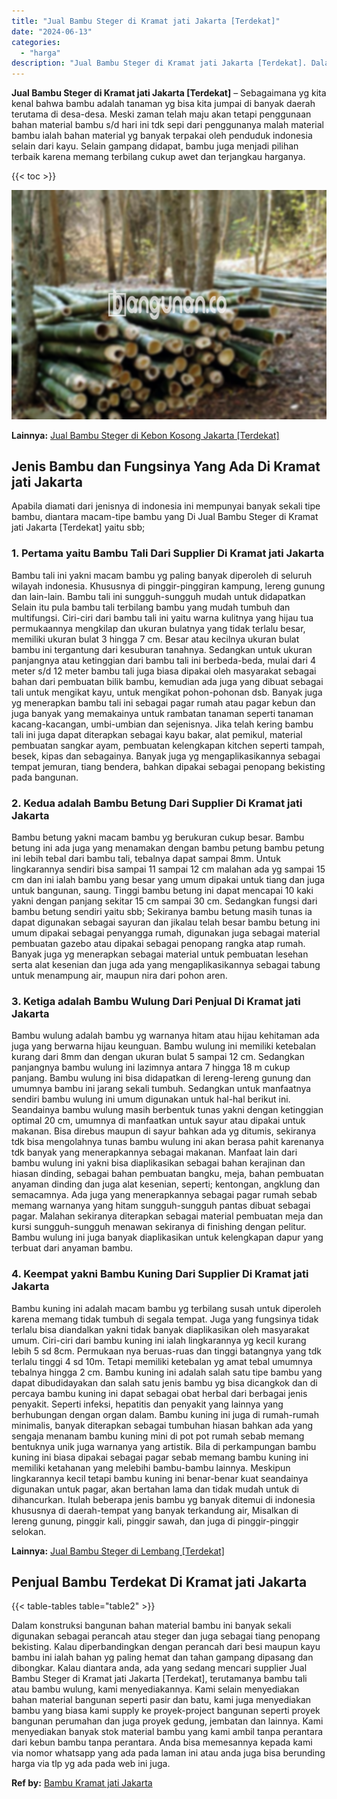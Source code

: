 ```yaml
---
title: "Jual Bambu Steger di Kramat jati Jakarta [Terdekat]"
date: "2024-06-13"
categories: 
  - "harga"
description: "Jual Bambu Steger di Kramat jati Jakarta [Terdekat]. Dalam konstruksi bangunan bahan material bambu ini banyak sekali digunakan sebagai perancah atau steger..."
---
```


**Jual Bambu Steger di Kramat jati Jakarta \[Terdekat\]** – Sebagaimana yg kita kenal bahwa bambu adalah tanaman yg bisa kita jumpai di banyak daerah terutama di desa-desa. Meski zaman telah maju akan tetapi penggunaan bahan material bambu s/d hari ini tdk sepi dari penggunanya malah material bambu ialah bahan material yg banyak terpakai oleh penduduk indonesia selain dari kayu. Selain gampang didapat, bambu juga menjadi pilihan terbaik karena memang terbilang cukup awet dan terjangkau harganya.

{{< toc >}}

![Jual Bambu Steger di Kramat jati Jakarta [Terdekat]](/images/jual-bambu-tali-32.png)

**Lainnya:** [Jual Bambu Steger di Kebon Kosong Jakarta \[Terdekat\]](https://bambu.bangunan.co/jual-bambu-steger-di-kebon-kosong-jakarta-terdekat/)

## Jenis Bambu dan Fungsinya Yang Ada Di Kramat jati Jakarta

Apabila diamati dari jenisnya di indonesia ini mempunyai banyak sekali tipe bambu, diantara macam-tipe bambu yang Di Jual Bambu Steger di Kramat jati Jakarta \[Terdekat\] yaitu sbb;

### 1\. Pertama yaitu Bambu Tali Dari Supplier Di Kramat jati Jakarta

Bambu tali ini yakni macam bambu yg paling banyak diperoleh di seluruh wilayah indonesia. Khususnya di pinggir-pinggiran kampung, lereng gunung dan lain-lain. Bambu tali ini sungguh-sungguh mudah untuk didapatkan Selain itu pula bambu tali terbilang bambu yang mudah tumbuh dan multifungsi. Ciri-ciri dari bambu tali ini yaitu warna kulitnya yang hijau tua permukaannya mengkilap dan ukuran bulatnya yang tidak terlalu besar, memiliki ukuran bulat 3 hingga 7 cm. Besar atau kecilnya ukuran bulat bambu ini tergantung dari kesuburan tanahnya. Sedangkan untuk ukuran panjangnya atau ketinggian dari bambu tali ini berbeda-beda, mulai dari 4 meter s/d 12 meter bambu tali juga biasa dipakai oleh masyarakat sebagai bahan dari pembuatan bilik bambu, kemudian ada juga yang dibuat sebagai tali untuk mengikat kayu, untuk mengikat pohon-pohonan dsb. Banyak juga yg menerapkan bambu tali ini sebagai pagar rumah atau pagar kebun dan juga banyak yang memakainya untuk rambatan tanaman seperti tanaman kacang-kacangan, umbi-umbian dan sejenisnya. Jika telah kering bambu tali ini juga dapat diterapkan sebagai kayu bakar, alat pemikul, material pembuatan sangkar ayam, pembuatan kelengkapan kitchen seperti tampah, besek, kipas dan sebagainya. Banyak juga yg mengaplikasikannya sebagai tempat jemuran, tiang bendera, bahkan dipakai sebagai penopang bekisting pada bangunan.

### 2\. Kedua adalah Bambu Betung Dari Supplier Di Kramat jati Jakarta

Bambu betung yakni macam bambu yg berukuran cukup besar. Bambu betung ini ada juga yang menamakan dengan bambu petung bambu petung ini lebih tebal dari bambu tali, tebalnya dapat sampai 8mm. Untuk lingkarannya sendiri bisa sampai 11 sampai 12 cm malahan ada yg sampai 15 cm dan ini ialah bambu yang besar yang umum dipakai untuk tiang dan juga untuk bangunan, saung. Tinggi bambu betung ini dapat mencapai 10 kaki yakni dengan panjang sekitar 15 cm sampai 30 cm. Sedangkan fungsi dari bambu betung sendiri yaitu sbb; Sekiranya bambu betung masih tunas ia dapat digunakan sebagai sayuran dan jikalau telah besar bambu betung ini umum dipakai sebagai penyangga rumah, digunakan juga sebagai material pembuatan gazebo atau dipakai sebagai penopang rangka atap rumah. Banyak juga yg menerapkan sebagai material untuk pembuatan lesehan serta alat kesenian dan juga ada yang mengaplikasikannya sebagai tabung untuk menampung air, maupun nira dari pohon aren.

### 3\. Ketiga adalah Bambu Wulung Dari Penjual Di Kramat jati Jakarta

Bambu wulung adalah bambu yg warnanya hitam atau hijau kehitaman ada juga yang berwarna hijau keunguan. Bambu wulung ini memiliki ketebalan kurang dari 8mm dan dengan ukuran bulat 5 sampai 12 cm. Sedangkan panjangnya bambu wulung ini lazimnya antara 7 hingga 18 m cukup panjang. Bambu wulung ini bisa didapatkan di lereng-lereng gunung dan umumnya bambu ini jarang sekali tumbuh. Sedangkan untuk manfaatnya sendiri bambu wulung ini umum digunakan untuk hal-hal berikut ini. Seandainya bambu wulung masih berbentuk tunas yakni dengan ketinggian optimal 20 cm, umumnya di manfaatkan untuk sayur atau dipakai untuk makanan. Bisa direbus maupun di sayur bahkan ada yg ditumis, sekiranya tdk bisa mengolahnya tunas bambu wulung ini akan berasa pahit karenanya tdk banyak yang menerapkannya sebagai makanan. Manfaat lain dari bambu wulung ini yakni bisa diaplikasikan sebagai bahan kerajinan dan hiasan dinding, sebagai bahan pembuatan bangku, meja, bahan pembuatan anyaman dinding dan juga alat kesenian, seperti; kentongan, angklung dan semacamnya. Ada juga yang menerapkannya sebagai pagar rumah sebab memang warnanya yang hitam sungguh-sungguh pantas dibuat sebagai pagar. Malahan sekiranya diterapkan sebagai material pembuatan meja dan kursi sungguh-sungguh menawan sekiranya di finishing dengan pelitur. Bambu wulung ini juga banyak diaplikasikan untuk kelengkapan dapur yang terbuat dari anyaman bambu.

### 4\. Keempat yakni Bambu Kuning Dari Supplier Di Kramat jati Jakarta

Bambu kuning ini adalah macam bambu yg terbilang susah untuk diperoleh karena memang tidak tumbuh di segala tempat. Juga yang fungsinya tidak terlalu bisa diandalkan yakni tidak banyak diaplikasikan oleh masyarakat umum. Ciri-ciri dari bambu kuning ini ialah lingkarannya yg kecil kurang lebih 5 sd 8cm. Permukaan nya beruas-ruas dan tinggi batangnya yang tdk terlalu tinggi 4 sd 10m. Tetapi memiliki ketebalan yg amat tebal umumnya tebalnya hingga 2 cm. Bambu kuning ini adalah salah satu tipe bambu yang dapat dibudidayakan dan salah satu jenis bambu yg bisa dicangkok dan di percaya bambu kuning ini dapat sebagai obat herbal dari berbagai jenis penyakit. Seperti infeksi, hepatitis dan penyakit yang lainnya yang berhubungan dengan organ dalam. Bambu kuning ini juga di rumah-rumah minimalis, banyak diterapkan sebagai tumbuhan hiasan bahkan ada yang sengaja menanam bambu kuning mini di pot pot rumah sebab memang bentuknya unik juga warnanya yang artistik. Bila di perkampungan bambu kuning ini biasa dipakai sebagai pagar sebab memang bambu kuning ini memiliki ketahanan yang melebihi bambu-bambu lainnya. Meskipun lingkarannya kecil tetapi bambu kuning ini benar-benar kuat seandainya digunakan untuk pagar, akan bertahan lama dan tidak mudah untuk di dihancurkan. Itulah beberapa jenis bambu yg banyak ditemui di indonesia khususnya di daerah-tempat yang banyak terkandung air, Misalkan di lereng gunung, pinggir kali, pinggir sawah, dan juga di pinggir-pinggir selokan.

**Lainnya:** [Jual Bambu Steger di Lembang \[Terdekat\]](https://bambu.bangunan.co/jual-bambu-steger-di-lembang-terdekat/)

## Penjual Bambu Terdekat Di Kramat jati Jakarta

{{< table-tables table="table2" >}}

Dalam konstruksi bangunan bahan material bambu ini banyak sekali digunakan sebagai perancah atau steger dan juga sebagai tiang penopang bekisting. Kalau diperbandingkan dengan perancah dari besi maupun kayu bambu ini ialah bahan yg paling hemat dan tahan gampang dipasang dan dibongkar. Kalau diantara anda, ada yang sedang mencari supplier Jual Bambu Steger di Kramat jati Jakarta \[Terdekat\], terutamanya bambu tali atau bambu wulung, kami menyediakannya. Kami selain menyediakan bahan material bangunan seperti pasir dan batu, kami juga menyediakan bambu yang biasa kami supply ke proyek-project bangunan seperti proyek bangunan perumahan dan juga proyek gedung, jembatan dan lainnya. Kami menyediakan banyak stok material bambu yang kami ambil tanpa perantara dari kebun bambu tanpa perantara. Anda bisa memesannya kepada kami via nomor whatsapp yang ada pada laman ini atau anda juga bisa berunding harga via tlp yg ada pada web ini juga.

**Ref by:** [Bambu Kramat jati Jakarta](https://id.wikipedia.org/wiki/Bambu)
